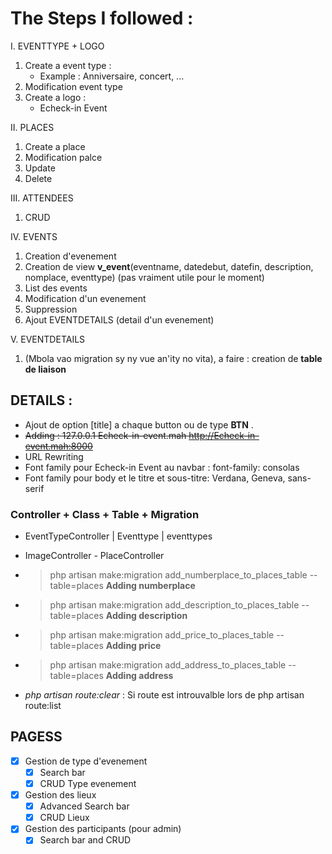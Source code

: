 # The Steps I followed : 
I. EVENTTYPE + LOGO
1. Create a event type : 
   - Example : Anniversaire, concert, ...
2. Modification event type
3. Create a logo : 
    - Echeck-in Event

II. PLACES
1. Create a place
2. Modification palce
3. Update
4. Delete

III. ATTENDEES 
1. CRUD 

IV. EVENTS
1. Creation d'evenement
2. Creation de view **v_event**(eventname, datedebut, datefin, description, nomplace, eventtype) (pas vraiment utile pour le moment)
3. List des events
4. Modification d'un evenement
5. Suppression
6. Ajout EVENTDETAILS (detail d'un evenement)

V. EVENTDETAILS
1. (Mbola vao migration sy ny vue an'ity no vita), a faire : creation de **table de liaison**

## DETAILS : 
+ Ajout de option [title] a chaque button ou de type **BTN** . 
+ ~~Adding : 127.0.0.1       Echeck-in-event.mah http://Echeck-in-event.mah:8000~~
+ URL Rewriting 
+ Font family pour Echeck-in Event au navbar : font-family: consolas
+ Font family pour body et le titre et sous-titre: Verdana, Geneva, sans-serif

### Controller + Class + Table + Migration
- EventTypeController | Eventtype | eventtypes
- ImageController - PlaceController
- > php artisan make:migration add_numberplace_to_places_table --table=places **Adding numberplace**
- > php artisan make:migration add_description_to_places_table --table=places **Adding description**
- > php artisan make:migration add_price_to_places_table --table=places **Adding price**
- > php artisan make:migration add_address_to_places_table --table=places **Adding address**


- _php artisan route:clear_ : Si route est introuvalble lors de php artisan route:list 

## PAGESS
- [x] Gestion de type d'evenement
  + [x] Search bar 
  + [x] CRUD Type evenement
  
- [x] Gestion des lieux
  + [x] Advanced Search bar
  + [x] CRUD Lieux

- [x] Gestion des participants (pour admin)
  - [x] Search bar and CRUD 